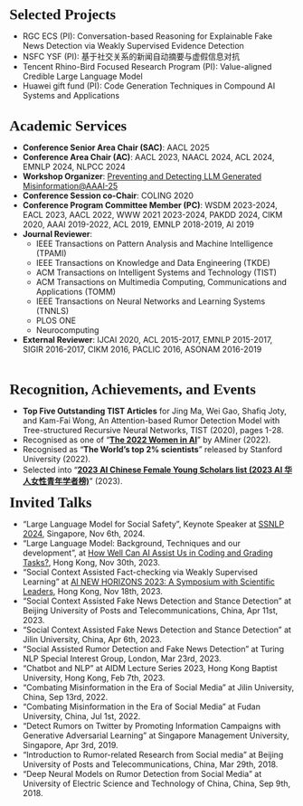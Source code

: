 
<p><span style="font-family:georgia,serif;"><span style="font-size:26px;"><b>Selected Projects</b></span></span></p>

- RGC ECS (PI): Conversation-based Reasoning for Explainable Fake News Detection via Weakly Supervised Evidence Detection
- NSFC YSF (PI): 基于社交关系的新闻自动摘要与虚假信息对抗
- Tencent Rhino-Bird Focused Research Program (PI): Value-aligned Credible Large Language Model
- Huawei gift fund (PI): Code Generation Techniques in Compound AI Systems and Applications
&emsp;  
&emsp;


<p><span style="font-family:georgia,serif;"><span style="font-size:26px;"><b>Academic Services</b></span></span></p>

- **Conference Senior Area Chair (SAC)**: AACL 2025
- **Conference Area Chair (AC)**: AACL 2023, NAACL 2024, ACL 2024, EMNLP 2024, NLPCC 2024
- **Workshop Organizer**: [Preventing and Detecting LLM Generated Misinformation@AAAI-25](https://aaai2025-llm-misinformation.github.io/)
- **Conference Session co-Chair**: COLING 2020
- **Conference Program Committee Member (PC)**: WSDM 2023-2024, EACL 2023, AACL 2022, WWW 2021 2023-2024, PAKDD 2024, CIKM 2020, AAAI 2019-2022, ACL 2019, EMNLP 2018-2019, AI 2019
- **Journal Reviewer**:
    - IEEE Transactions on Pattern Analysis and Machine Intelligence (TPAMI)
    - IEEE Transactions on Knowledge and Data Engineering (TKDE)
    - ACM Transactions on Intelligent Systems and Technology (TIST)
    - ACM Transactions on Multimedia Computing, Communications and Applications (TOMM)
    - IEEE Transactions on Neural Networks and Learning Systems (TNNLS)
    - PLOS ONE
    - Neurocomputing
- **External Reviewer**: IJCAI 2020, ACL 2015-2017, EMNLP 2015-2017, SIGIR 2016-2017, CIKM 2016, PACLIC 2016, ASONAM 2016-2019  
&emsp;    
&emsp;  

<p><span style="font-family:georgia,serif;"><span style="font-size:26px;"><b>Recognition, Achievements, and Events</b></span></span></p>

- **Top Five Outstanding TIST Articles** for Jing Ma, Wei Gao, Shafiq Joty, and Kam-Fai Wong, An Attention-based Rumor Detection Model with Tree-structured Recursive Neural Networks, TIST (2020), pages 1-28.  
- Recognised as one of “**[The 2022 Women in AI](https://www.comp.hkbu.edu.hk/v1/?page=fac_ach&id=162)**” by AMiner (2022).  
- Recognised as “**The World’s top 2% scientists**” released by Stanford University (2022).
- Selected into “**[2023 AI Chinese Female Young Scholars list (2023 AI 华人女性青年学者榜)](https://xueshu.baidu.com/usercenter/index/aischolar2023)**” (2023).
&emsp; 
&emsp; 

<p><span style="font-family:georgia,serif;"><span style="font-size:26px;"><b>Invited Talks</b></span></span></p>

- “Large Language Model for Social Safety”, Keynote Speaker at [SSNLP 2024](https://wing-nus.github.io/SSNLP-2024/), Singapore, Nov 6th, 2024.
- “Large Language Model: Background, Techniques and our development”, at [How Well Can AI Assist Us in Coding and Grading Tasks?](https://www.aiforeducation.net/event-details/how-well-can-ai-assist-us-in-coding-and-grading-tasks), Hong Kong, Nov 30th, 2023.
- “Social Context Assisted Fact-checking via Weakly Supervised Learning” at [AI NEW HORIZONS 2023: A Symposium with Scientific Leaders](https://ai-newhorizons2023.com/), Hong Kong, Nov 18th, 2023.
- “Social Context Assisted Fake News Detection and Stance Detection” at Beijing University of Posts and Telecommunications, China, Apr 11st, 2023.
- “Social Context Assisted Fake News Detection and Stance Detection” at Jilin University, China, Apr 6th, 2023.
- “Social Assisted Rumor Detection and Fake News Detection” at Turing NLP Special Interest Group, London, Mar 23rd, 2023.
- “Chatbot and NLP” at AIDM Lecture Series 2023, Hong Kong Baptist University, Hong Kong, Feb 7th, 2023.
- “Combating Misinformation in the Era of Social Media” at Jilin University, China, Sep 13rd, 2022. 
- “Combating Misinformation in the Era of Social Media” at Fudan University, China, Jul 1st, 2022.  
- “Detect Rumors on Twitter by Promoting Information Campaigns with Generative Adversarial Learning” at Singapore Management University, Singapore, Apr 3rd, 2019. 
- “Introduction to Rumor-related Research from Social media” at Beijing University of Posts and Telecommunications, China, Mar 29th, 2018. 
- “Deep Neural Models on Rumor Detection from Social Media” at University of Electric Science and Technology of China, China, Sep 9th, 2018. 


